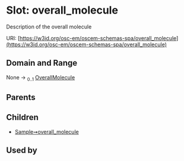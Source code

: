 
# Slot: overall_molecule

Description of the overall molecule

URI: [https://w3id.org/osc-em/oscem-schemas-spa/overall_molecule](https://w3id.org/osc-em/oscem-schemas-spa/overall_molecule)


## Domain and Range

None &#8594;  <sub>0..1</sub> [OverallMolecule](OverallMolecule.md)

## Parents


## Children

 *  [Sample➞overall_molecule](Sample_overall_molecule.md)

## Used by

